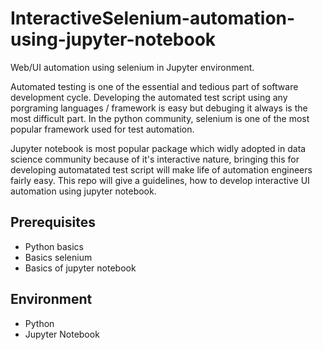 # InteractiveSelenium-automation-using-jupyter-notebook
Web/UI automation using selenium in Jupyter environment.

Automated testing is one of the essential and tedious part of software development cycle. Developing the automated test script using any porgraming languages / framework is easy but debuging it always is the most difficult part. In the python community, selenium is one of the most popular framework used for test automation.

Jupyter notebook is most popular package which widly adopted in data science community because of it's interactive nature, bringing this for developing automatated test script will make life of automation engineers fairly easy. 
This repo will give a guidelines, how to develop interactive UI automation using jupyter notebook.

## Prerequisites
 - Python basics
 - Basics selenium
 - Basics of jupyter notebook
 ## Environment
  - Python
  - Jupyter Notebook
